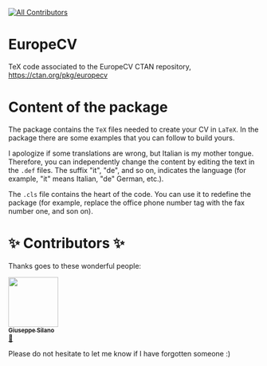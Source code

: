 [![All Contributors](https://img.shields.io/badge/all_contributors-14-orange.svg?style=flat-square)](#contributors)


# EuropeCV
TeX code associated to the EuropeCV CTAN repository, https://ctan.org/pkg/europecv

# Content of the package

The package contains the ```TeX``` files needed to create your CV in ```LaTeX```. In the package there are some examples that you can follow to build yours.

I apologize if some translations are wrong, but Italian is my mother tongue. Therefore, you can independently change the content by editing the text in the ```.def``` files. The suffix "it", "de", and so on, indicates the language (for example, "it" means Italian, "de" German, etc.).

The ```.cls``` file contains the heart of the code. You can use it to redefine the package (for example, replace the office phone number tag with the fax number one, and son on).

# ✨ Contributors ✨

Thanks goes to these wonderful people:

<!-- ALL-CONTRIBUTORS-LIST:START - Do not remove or modify this section -->
<!-- prettier-ignore -->
[<img src="https://avatars2.githubusercontent.com/u/18560806?s=460&v=4" width="100px;"/><br /><sub><b>Giuseppe Silano</b></sub>](https://github.com/gsilano)<br /> [📖](https://github.com/gsilano/EuropeCV/commits?author=gsilano "Documentation")

Please do not hesitate to let me know if I have forgotten someone :)
